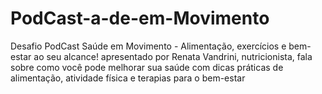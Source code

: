 # PodCast-a-de-em-Movimento
Desafio PodCast Saúde em Movimento - Alimentação, exercícios e bem-estar ao seu alcance! apresentado por Renata Vandrini, nutricionista, fala sobre como você pode melhorar sua saúde com dicas práticas de alimentação, atividade física e terapias para o bem-estar
